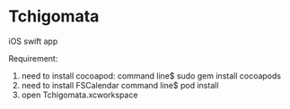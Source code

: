 # Tchigomata
iOS swift app

Requirement:

1. need to install cocoapod:
    command line$ sudo gem install cocoapods
2. need to install FSCalendar 
    command line$ pod install    
3. open Tchigomata.xcworkspace
